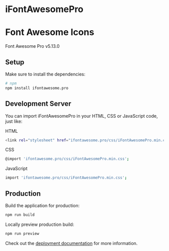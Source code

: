 # iFontAwesomePro
# Font Awesome Icons
Font Awesome Pro v5.13.0

## Setup

Make sure to install the dependencies:

```bash
# npm
npm install ifontawesome.pro
```

## Development Server

You can import iFontAwesomePro in your HTML, CSS or JavaScript code, just like:

HTML
```bash
<link rel="stylesheet" href="ifontawesome.pro/css/iFontAwesomePro.min.css">
```

CSS
```bash
@import 'ifontawesome.pro/css/iFontAwesomePro.min.css';
```

JavaScript
```bash
import 'ifontawesome.pro/css/iFontAwesomePro.min.css';
```

## Production

Build the application for production:

```bash
npm run build
```

Locally preview production build:

```bash
npm run preview
```

Check out the [deployment documentation](https://nuxt.com/docs/getting-started/deployment) for more information.
